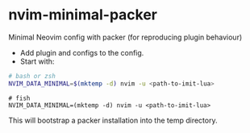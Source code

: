 # nvim-minimal-packer
Minimal Neovim config with packer (for reproducing plugin behaviour)

* Add plugin and configs to the config.
* Start with:
```bash
# bash or zsh
NVIM_DATA_MINIMAL=$(mktemp -d) nvim -u <path-to-imit-lua>
```
```fish
# fish
NVIM_DATA_MINIMAL=(mktemp -d) nvim -u <path-to-imit-lua>
```
This will bootstrap a packer installation into the temp directory.
